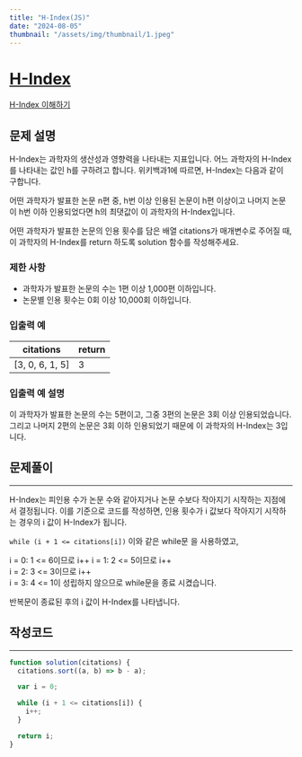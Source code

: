 ```yaml
---
title: "H-Index(JS)"
date: "2024-08-05"
thumbnail: "/assets/img/thumbnail/1.jpeg"
---
```


# [H-Index](https://school.programmers.co.kr/learn/courses/30/lessons/42747#fn1, "프로그래머스 H-Index")

[H-Index 이해하기](https://www.ibric.org/bric/trend/bio-series.do;jsessionid=CEFD3E6FF855827098CD477C0FE37423?mode=series_view&newsArticleNo=8802417&articleNo=8882714&beforeMode=latest_list#!/list, "H-inex 이해하기")

## 문제 설명

H-Index는 과학자의 생산성과 영향력을 나타내는 지표입니다. 어느 과학자의 H-Index를 나타내는 값인 h를 구하려고 합니다. 위키백과1에 따르면, H-Index는 다음과 같이 구합니다.

어떤 과학자가 발표한 논문 n편 중, h번 이상 인용된 논문이 h편 이상이고 나머지 논문이 h번 이하 인용되었다면 h의 최댓값이 이 과학자의 H-Index입니다.

어떤 과학자가 발표한 논문의 인용 횟수를 담은 배열 citations가 매개변수로 주어질 때, 이 과학자의 H-Index를 return 하도록 solution 함수를 작성해주세요.

### 제한 사항

- 과학자가 발표한 논문의 수는 1편 이상 1,000편 이하입니다.
- 논문별 인용 횟수는 0회 이상 10,000회 이하입니다.

### 입출력 예

| citations       | return |
| --------------- | ------ |
| [3, 0, 6, 1, 5] | 3      |

### 입출력 예 설명

이 과학자가 발표한 논문의 수는 5편이고, 그중 3편의 논문은 3회 이상 인용되었습니다. 그리고 나머지 2편의 논문은 3회 이하 인용되었기 때문에 이 과학자의 H-Index는 3입니다.

## 문제풀이

---

H-Index는 피인용 수가 논문 수와 같아지거나 논문 수보다 작아지기 시작하는 지점에서 결정됩니다. 이를 기준으로 코드를 작성하면, 인용 횟수가 i 값보다 작아지기 시작하는 경우의 i 값이 H-Index가 됩니다.

<code>while (i + 1 <= citations[i])</code> 이와 같은 while문 을 사용하였고,

i = 0: 1 <= 6이므로 i++
i = 1: 2 <= 5이므로 i++  
i = 2: 3 <= 3이므로 i++  
i = 3: 4 <= 1이 성립하지 않으므로 while문을 종료 시켰습니다.

반복문이 종료된 후의 i 값이 H-Index를 나타냅니다.

## 작성코드

---

```typescript
function solution(citations) {
  citations.sort((a, b) => b - a);

  var i = 0;

  while (i + 1 <= citations[i]) {
    i++;
  }

  return i;
}
```
